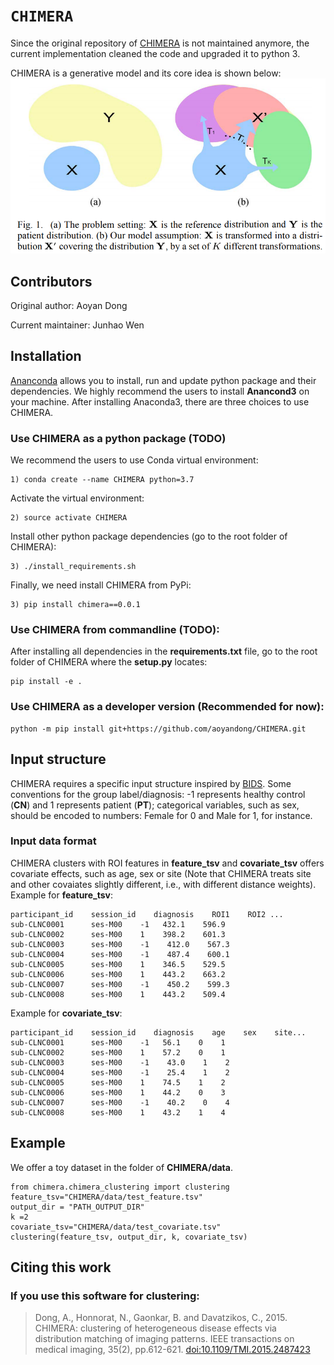 # `CHIMERA`
Since the original repository of [CHIMERA](https://github.com/aoyandong/CHIMERA) is not maintained anymore, the current implementation cleaned the code and upgraded it to python 3.

CHIMERA is a generative model and its core idea is shown below:
![image info](./data/fig1.png)

## Contributors
Original author: Aoyan Dong

Current maintainer: Junhao Wen

## Installation
[Ananconda](https://www.anaconda.com/products/individual) allows you to install, run and update python package and their dependencies. We highly recommend the users to install **Anancond3** on your machine.
After installing Anaconda3, there are three choices to use CHIMERA.
### Use CHIMERA as a python package (TODO)
We recommend the users to use Conda virtual environment:
```
1) conda create --name CHIMERA python=3.7
```
Activate the virtual environment:
```
2) source activate CHIMERA
```
Install other python package dependencies (go to the root folder of CHIMERA):
```
3) ./install_requirements.sh
```
Finally, we need install CHIMERA from PyPi:
```
3) pip install chimera==0.0.1
```

### Use CHIMERA from commandline (TODO):
After installing all dependencies in the **requirements.txt** file, go to the root folder of CHIMERA where the **setup.py** locates:
```
pip install -e .
```

### Use CHIMERA as a developer version (Recommended for now):
```
python -m pip install git+https://github.com/aoyandong/CHIMERA.git
```

## Input structure
CHIMERA requires a specific input structure inspired by [BIDS](https://bids.neuroimaging.io/).
Some conventions for the group label/diagnosis: -1 represents healthy control (**CN**) and 1 represents patient (**PT**); categorical variables, such as sex, should be encoded to numbers: Female for 0 and Male for 1, for instance.

### Input data format
CHIMERA clusters with ROI features in **feature_tsv** and **covariate_tsv** offers covariate effects, such as age, sex or site (Note that CHIMERA treats site and other covaiates slightly different, i.e., with different distance weights).
Example for **feature_tsv**:
```
participant_id    session_id    diagnosis    ROI1    ROI2 ...
sub-CLNC0001      ses-M00    -1   432.1    596.9
sub-CLNC0002      ses-M00    1    398.2    601.3
sub-CLNC0003      ses-M00    -1    412.0    567.3
sub-CLNC0004      ses-M00    -1    487.4    600.1
sub-CLNC0005      ses-M00    1    346.5    529.5
sub-CLNC0006      ses-M00    1    443.2    663.2
sub-CLNC0007      ses-M00    -1    450.2    599.3
sub-CLNC0008      ses-M00    1    443.2    509.4
```
Example for **covariate_tsv**:
```
participant_id    session_id    diagnosis    age    sex    site...
sub-CLNC0001      ses-M00    -1   56.1    0    1
sub-CLNC0002      ses-M00    1    57.2    0    1
sub-CLNC0003      ses-M00    -1    43.0    1    2
sub-CLNC0004      ses-M00    -1    25.4    1    2
sub-CLNC0005      ses-M00    1    74.5    1    2
sub-CLNC0006      ses-M00    1    44.2    0    3
sub-CLNC0007      ses-M00    -1    40.2    0    4
sub-CLNC0008      ses-M00    1    43.2    1    4
```

## Example
We offer a toy dataset in the folder of **CHIMERA/data**.

```
from chimera.chimera_clustering import clustering
feature_tsv="CHIMERA/data/test_feature.tsv"
output_dir = "PATH_OUTPUT_DIR"
k =2
covariate_tsv="CHIMERA/data/test_covariate.tsv"
clustering(feature_tsv, output_dir, k, covariate_tsv)
```

## Citing this work
### If you use this software for clustering:
> Dong, A., Honnorat, N., Gaonkar, B. and Davatzikos, C., 2015. CHIMERA: clustering of heterogeneous disease effects via distribution matching of imaging patterns. IEEE transactions on medical imaging, 35(2), pp.612-621. [doi:10.1109/TMI.2015.2487423](https://ieeexplore.ieee.org/document/7293208)
